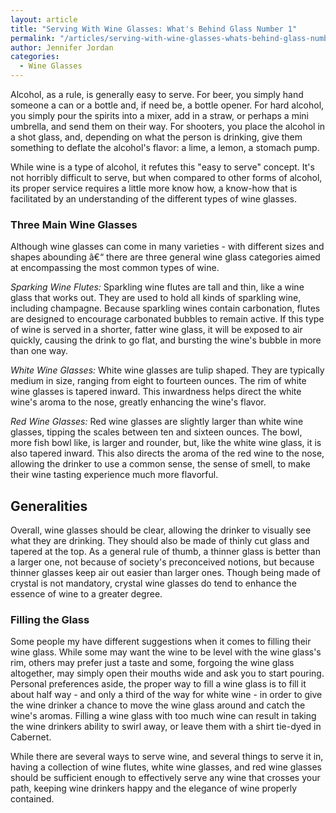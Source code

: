 ```yaml
---
layout: article
title: "Serving With Wine Glasses: What's Behind Glass Number 1"
permalink: "/articles/serving-with-wine-glasses-whats-behind-glass-number-1"
author: Jennifer Jordan
categories:
  - Wine Glasses
---
```


Alcohol, as a rule, is generally easy to serve. For beer, you simply hand someone a can or a bottle and, if need be, a bottle opener. For hard alcohol, you simply pour the spirits into a mixer, add in a straw, or perhaps a mini umbrella, and send them on their way. For shooters, you place the alcohol in a shot glass, and, depending on what the person is drinking, give them something to deflate the alcohol's flavor: a lime, a lemon, a stomach pump.

While wine is a type of alcohol, it refutes this "easy to serve" concept. It's not horribly difficult to serve, but when compared to other forms of alcohol, its proper service requires a little more know how, a know-how that is facilitated by an understanding of the different types of wine glasses.

### Three Main Wine Glasses

Although wine glasses can come in many varieties - with different sizes and shapes abounding â€“ there are three general wine glass categories aimed at encompassing the most common types of wine.

_Sparking Wine Flutes:_ Sparkling wine flutes are tall and thin, like a wine glass that works out. They are used to hold all kinds of sparkling wine, including champagne. Because sparkling wines contain carbonation, flutes are designed to encourage carbonated bubbles to remain active. If this type of wine is served in a shorter, fatter wine glass, it will be exposed to air quickly, causing the drink to go flat, and bursting the wine's bubble in more than one way.

_White Wine Glasses:_ White wine glasses are tulip shaped. They are typically medium in size, ranging from eight to fourteen ounces. The rim of white wine glasses is tapered inward. This inwardness helps direct the white wine's aroma to the nose, greatly enhancing the wine's flavor.

_Red Wine Glasses:_ Red wine glasses are slightly larger than white wine glasses, tipping the scales between ten and sixteen ounces. The bowl, more fish bowl like, is larger and rounder, but, like the white wine glass, it is also tapered inward. This also directs the aroma of the red wine to the nose, allowing the drinker to use a common sense, the sense of smell, to make their wine tasting experience much more flavorful.

## Generalities

Overall, wine glasses should be clear, allowing the drinker to visually see what they are drinking. They should also be made of thinly cut glass and tapered at the top. As a general rule of thumb, a thinner glass is better than a larger one, not because of society's preconceived notions, but because thinner glasses keep air out easier than larger ones. Though being made of crystal is not mandatory, crystal wine glasses do tend to enhance the essence of wine to a greater degree.

### Filling the Glass

Some people my have different suggestions when it comes to filling their wine glass. While some may want the wine to be level with the wine glass's rim, others may prefer just a taste and some, forgoing the wine glass altogether, may simply open their mouths wide and ask you to start pouring. Personal preferences aside, the proper way to fill a wine glass is to fill it about half way - and only a third of the way for white wine - in order to give the wine drinker a chance to move the wine glass around and catch the wine's aromas. Filling a wine glass with too much wine can result in taking the wine drinkers ability to swirl away, or leave them with a shirt tie-dyed in Cabernet.

While there are several ways to serve wine, and several things to serve it in, having a collection of wine flutes, white wine glasses, and red wine glasses should be sufficient enough to effectively serve any wine that crosses your path, keeping wine drinkers happy and the elegance of wine properly contained.
